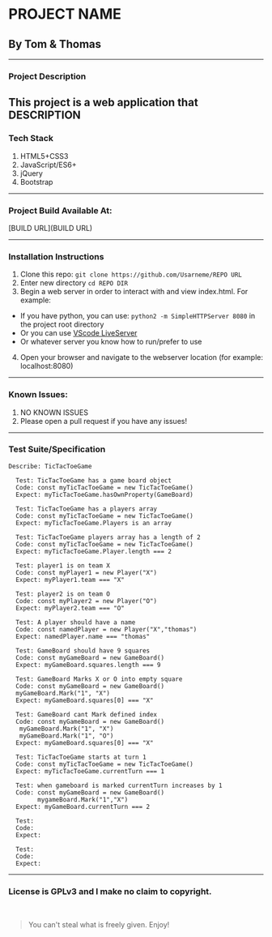 # PROJECT NAME
## By Tom & Thomas

---

### Project Description

This project is a web application that DESCRIPTION
---
### Tech Stack
1. HTML5+CSS3
2. JavaScript/ES6+
3. jQuery
4. Bootstrap
---

### Project Build Available At:

[BUILD URL](BUILD URL)

---
### Installation Instructions
1. Clone this repo: `git clone https://github.com/Usarneme/REPO URL`
2. Enter new directory `cd REPO DIR`
3. Begin a web server in order to interact with and view index.html. For example:
  * If you have python, you can use: `python2 -m SimpleHTTPServer 8080` in the project root directory
  * Or you can use [VScode LiveServer](https://marketplace.visualstudio.com/items?itemName=ritwickdey.LiveServer)
  * Or whatever server you know how to run/prefer to use
4. Open your browser and navigate to the webserver location (for example: localhost:8080)
---
### Known Issues:
1. NO KNOWN ISSUES
2. Please open a pull request if you have any issues!
---
### Test Suite/Specification

```
Describe: TicTacToeGame

  Test: TicTacToeGame has a game board object
  Code: const myTicTacToeGame = new TicTacToeGame()
  Expect: myTicTacToeGame.hasOwnProperty(GameBoard)

  Test: TicTacToeGame has a players array
  Code: const myTicTacToeGame = new TicTacToeGame()
  Expect: myTicTacToeGame.Players is an array

  Test: TicTacToeGame players array has a length of 2
  Code: const myTicTacToeGame = new TicTacToeGame()
  Expect: myTicTacToeGame.Player.length === 2

  Test: player1 is on team X
  Code: const myPlayer1 = new Player("X")
  Expect: myPlayer1.team === "X"

  Test: player2 is on team O
  Code: const myPlayer2 = new Player("O")
  Expect: myPlayer2.team === "O"

  Test: A player should have a name 
  Code: const namedPlayer = new Player("X","thomas")
  Expect: namedPlayer.name === "thomas"

  Test: GameBoard should have 9 squares
  Code: const myGameBoard = new GameBoard()
  Expect: myGameBoard.squares.length === 9 

  Test: GameBoard Marks X or O into empty square  
  Code: const myGameBoard = new GameBoard()
  myGameBoard.Mark("1", "X") 
  Expect: myGameBoard.squares[0] === "X"

  Test: GameBoard cant Mark defined index
  Code: const myGameBoard = new GameBoard()
   myGameBoard.Mark("1", "X")
   myGameBoard.Mark("1", "O")
  Expect: myGameBoard.squares[0] === "X"

  Test: TicTacToeGame starts at turn 1
  Code: const myTicTacToeGame = new TicTacToeGame()
  Expect: myTicTacToeGame.currentTurn === 1

  Test: when gameboard is marked currentTurn increases by 1
  Code: const myGameBoard = new GameBoard()
        mygameBoard.Mark("1","X") 
  Expect: myGameBoard.currentTurn === 2

  Test: 
  Code:
  Expect:

  Test: 
  Code:
  Expect:

```
---
### License is GPLv3 and I make no claim to copyright.
<br />

> You can't steal what is freely given. Enjoy!

